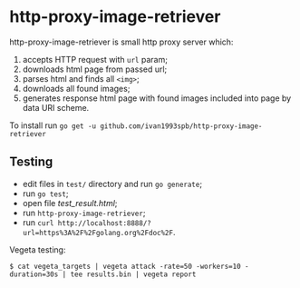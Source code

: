 
http-proxy-image-retriever
==========================

http-proxy-image-retriever is small http proxy server which:

1. accepts HTTP request with `url` param;
2. downloads html page from passed url;
3. parses html and finds all `<img>`;
4. downloads all found images;
5. generates response html page with found images included into page by data URI scheme.

To install run `go get -u github.com/ivan1993spb/http-proxy-image-retriever`

Testing
-------

* edit files in `test/` directory and run `go generate`;
* run `go test`;
* open file *test_result.html*;
* run `http-proxy-image-retriever`;
* run `curl http://localhost:8888/?url=https%3A%2F%2Fgolang.org%2Fdoc%2F`.

Vegeta testing:

```
$ cat vegeta_targets | vegeta attack -rate=50 -workers=10 -duration=30s | tee results.bin | vegeta report
```
